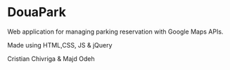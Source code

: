 # DouaPark
Web application for managing parking reservation with Google Maps APIs.

Made using HTML,CSS, JS & jQuery

Cristian Chivriga & Majd Odeh
